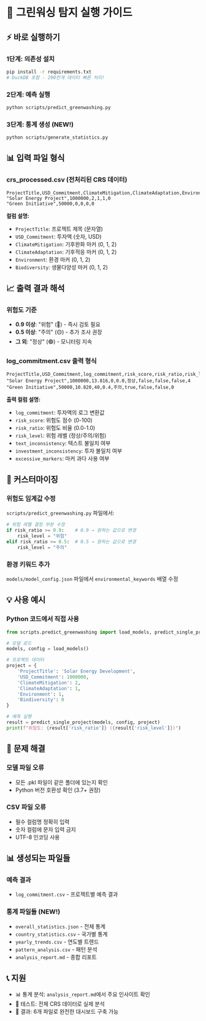 # 🚀 그린워싱 탐지 실행 가이드

## ⚡ 바로 실행하기

### 1단계: 의존성 설치
```bash
pip install -r requirements.txt
# DuckDB 포함 - 290만개 데이터 빠른 처리!
```

### 2단계: 예측 실행
```bash
python scripts/predict_greenwashing.py
```

### 3단계: 통계 생성 (NEW!)
```bash
python scripts/generate_statistics.py
```

## 📊 입력 파일 형식

### crs_processed.csv (전처리된 CRS 데이터)
```csv
ProjectTitle,USD_Commitment,ClimateMitigation,ClimateAdaptation,Environment,Biodiversity
"Solar Energy Project",1000000,2,1,1,0
"Green Initiative",50000,0,0,0,0
```

**컬럼 설명:**
- `ProjectTitle`: 프로젝트 제목 (문자열)
- `USD_Commitment`: 투자액 (숫자, USD)
- `ClimateMitigation`: 기후완화 마커 (0, 1, 2)
- `ClimateAdaptation`: 기후적응 마커 (0, 1, 2)  
- `Environment`: 환경 마커 (0, 1, 2)
- `Biodiversity`: 생물다양성 마커 (0, 1, 2)

## 📈 출력 결과 해석

### 위험도 기준
- **0.9 이상**: "위험" (🔴) - 즉시 검토 필요
- **0.5 이상**: "주의" (🟡) - 추가 조사 권장  
- **그 외**: "정상" (🟢) - 모니터링 지속

### log_commitment.csv 출력 형식
```csv
ProjectTitle,USD_Commitment,log_commitment,risk_score,risk_ratio,risk_level,text_inconsistency,investment_inconsistency,excessive_markers,total_climate_score
"Solar Energy Project",1000000,13.816,0,0.0,정상,false,false,false,4
"Green Initiative",50000,10.820,40,0.4,주의,true,false,false,0
```

**출력 컬럼 설명:**
- `log_commitment`: 투자액의 로그 변환값
- `risk_score`: 위험도 점수 (0-100)
- `risk_ratio`: 위험도 비율 (0.0-1.0)
- `risk_level`: 위험 레벨 (정상/주의/위험)
- `text_inconsistency`: 텍스트 불일치 여부
- `investment_inconsistency`: 투자 불일치 여부
- `excessive_markers`: 마커 과다 사용 여부

## 🔧 커스터마이징

### 위험도 임계값 수정
`scripts/predict_greenwashing.py` 파일에서:
```python
# 위험 레벨 결정 부분 수정
if risk_ratio >= 0.9:    # 0.9 → 원하는 값으로 변경
    risk_level = "위험"
elif risk_ratio >= 0.5:  # 0.5 → 원하는 값으로 변경
    risk_level = "주의"
```

### 환경 키워드 추가
`models/model_config.json` 파일에서 `environmental_keywords` 배열 수정

## 💡 사용 예시

### Python 코드에서 직접 사용
```python
from scripts.predict_greenwashing import load_models, predict_single_project

# 모델 로드
models, config = load_models()

# 프로젝트 데이터
project = {
    'ProjectTitle': 'Solar Energy Development',
    'USD_Commitment': 1000000,
    'ClimateMitigation': 2,
    'ClimateAdaptation': 1,
    'Environment': 1,
    'Biodiversity': 0
}

# 예측 실행
result = predict_single_project(models, config, project)
print(f"위험도: {result['risk_ratio']} ({result['risk_level']})")
```

## 🚨 문제 해결

### 모델 파일 오류
- 모든 .pkl 파일이 같은 폴더에 있는지 확인
- Python 버전 호환성 확인 (3.7+ 권장)

### CSV 파일 오류  
- 필수 컬럼명 정확히 입력
- 숫자 컬럼에 문자 입력 금지
- UTF-8 인코딩 사용

## 📊 생성되는 파일들

### 예측 결과
- `log_commitment.csv` - 프로젝트별 예측 결과

### 통계 파일들 (NEW!)
- `overall_statistics.json` - 전체 통계
- `country_statistics.csv` - 국가별 통계  
- `yearly_trends.csv` - 연도별 트렌드
- `pattern_analysis.csv` - 패턴 분석
- `analysis_report.md` - 종합 리포트

## 📞 지원

- 📊 통계 분석: `analysis_report.md`에서 주요 인사이트 확인
- 🧪 테스트: 전체 CRS 데이터로 실제 분석
- 📁 결과: 6개 파일로 완전한 대시보드 구축 가능 